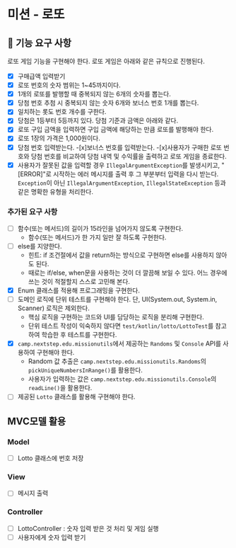 # 미션 - 로또

## 🚀 기능 요구 사항

로또 게임 기능을 구현해야 한다. 로또 게임은 아래와 같은 규칙으로 진행된다.

-[x] 구매급액 입력받기
-[x] 로또 번호의 숫자 범위는 1~45까지이다.
-[x] 1개의 로또를 발행할 때 중복되지 않는 6개의 숫자를 뽑는다.
-[x] 당첨 번호 추첨 시 중복되지 않는 숫자 6개와 보너스 번호 1개를 뽑는다.
-[x] 일치하는 롯도 번호 개수를 구한다.
-[x] 당첨은 1등부터 5등까지 있다. 당첨 기준과 금액은 아래와 같다.
-[x] 로또 구입 금액을 입력하면 구입 금액에 해당하는 만큼 로또를 발행해야 한다.
-[x] 로또 1장의 가격은 1,000원이다.
-[x] 당첨 번호 입력받는다.
-[x]보너스 번호를 입력받는다.
-[x]사용자가 구매한 로또 번호와 당첨 번호를 비교하여 당첨 내역 및 수익률을 출력하고 로또 게임을 종료한다.
-[x] 사용자가 잘못된 값을 입력할 경우 `IllegalArgumentException`를 발생시키고, "[ERROR]"로 시작하는 에러 메시지를 출력 후 그 부분부터 입력을 다시 받는다. `Exception`이 아닌 `IllegalArgumentException`, `IllegalStateException` 등과 같은 명확한 유형을 처리한다.

### 추가된 요구 사항

-[ ] 함수(또는 메서드)의 길이가 15라인을 넘어가지 않도록 구현한다.
    - 함수(또는 메서드)가 한 가지 일만 잘 하도록 구현한다.
-[ ] else를 지양한다.
    - 힌트: if 조건절에서 값을 return하는 방식으로 구현하면 else를 사용하지 않아도 된다.
    - 때로는 if/else, when문을 사용하는 것이 더 깔끔해 보일 수 있다. 어느 경우에 쓰는 것이 적절할지 스스로 고민해 본다.
-[x] Enum 클래스를 적용해 프로그래밍을 구현한다.
-[ ] 도메인 로직에 단위 테스트를 구현해야 한다. 단, UI(System.out, System.in, Scanner) 로직은 제외한다.
    - 핵심 로직을 구현하는 코드와 UI를 담당하는 로직을 분리해 구현한다.
    - 단위 테스트 작성이 익숙하지 않다면 `test/kotlin/lotto/LottoTest`를 참고하여 학습한 후 테스트를 구현한다.
-[x] `camp.nextstep.edu.missionutils`에서 제공하는 `Randoms` 및 `Console` API를 사용하여 구현해야 한다.
    - Random 값 추출은 `camp.nextstep.edu.missionutils.Randoms`의 `pickUniqueNumbersInRange()`를 활용한다.
    - 사용자가 입력하는 값은 `camp.nextstep.edu.missionutils.Console`의 `readLine()`을 활용한다.
-[ ] 제공된 `Lotto` 클래스를 활용해 구현해야 한다.

## MVC모델 활용

### Model
- [ ] Lotto 클래스에 번호 저장

### View
- [ ] 메시지 출력

### Controller
- [ ] LottoController : 숫자 입력 받은 것 처리 및 게임 실행
- [ ] 사용자에게 숫자 입력 받기
